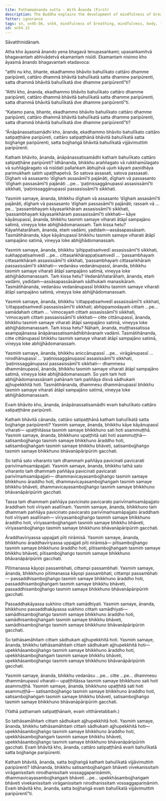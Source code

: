 ```yaml
---
tite: Paṭhamaānanda sutta - With Ānanda (First)
description: The Buddha explains the development of mindfulness of breathing and its benefits in fulfilling the four establishments of mindfulness, the seven factors of awakening, and clear knowing and release.
fetter: ignorance
tags: sn, sn45-56, sn54, mindfulness of breathing, mindfulness, body, feelings, mind, mental qualities, seven factors of awakening, wisdom, liberation
id: sn54.13
---
```


Sāvatthinidānaṁ.

Atha kho āyasmā ānando yena bhagavā tenupasaṅkami; upasaṅkamitvā bhagavantaṁ abhivādetvā ekamantaṁ nisīdi. Ekamantaṁ nisinno kho āyasmā ānando bhagavantaṁ etadavoca:

“atthi nu kho, bhante, ekadhammo bhāvito bahulīkato cattāro dhamme paripūreti, cattāro dhammā bhāvitā bahulīkatā satta dhamme paripūrenti, satta dhammā bhāvitā bahulīkatā dve dhamme paripūrentī”ti?

“Atthi kho, ānanda, ekadhammo bhāvito bahulīkato cattāro dhamme paripūreti, cattāro dhammā bhāvitā bahulīkatā satta dhamme paripūrenti, satta dhammā bhāvitā bahulīkatā dve dhamme paripūrentī”ti.

“Katamo pana, bhante, ekadhammo bhāvito bahulīkato cattāro dhamme paripūreti, cattāro dhammā bhāvitā bahulīkatā satta dhamme paripūrenti, satta dhammā bhāvitā bahulīkatā dve dhamme paripūrentī”ti?

“Ānāpānassatisamādhi kho, ānanda, ekadhammo bhāvito bahulīkato cattāro satipaṭṭhāne paripūreti, cattāro satipaṭṭhānā bhāvitā bahulīkatā satta bojjhaṅge paripūrenti, satta bojjhaṅgā bhāvitā bahulīkatā vijjāvimuttiṁ paripūrenti.

Kathaṁ bhāvito, ānanda, ānāpānassatisamādhi kathaṁ bahulīkato cattāro satipaṭṭhāne paripūreti? Idhānanda, bhikkhu araññagato vā rukkhamūlagato vā suññāgāragato vā nisīdati pallaṅkaṁ ābhujitvā ujuṁ kāyaṁ paṇidhāya parimukhaṁ satiṁ upaṭṭhapetvā. So satova assasati, satova passasati. Dīghaṁ vā assasanto ‘dīghaṁ assasāmī’ti pajānāti, dīghaṁ vā passasanto ‘dīghaṁ passasāmī’ti pajānāti …pe… ‘paṭinissaggānupassī assasissāmī’ti sikkhati, ‘paṭinissaggānupassī passasissāmī’ti sikkhati.

Yasmiṁ samaye, ānanda, bhikkhu dīghaṁ vā assasanto ‘dīghaṁ assasāmī’ti pajānāti, dīghaṁ vā passasanto ‘dīghaṁ passasāmī’ti pajānāti; rassaṁ vā …pe… ‘passambhayaṁ kāyasaṅkhāraṁ assasissāmī’ti sikkhati, ‘passambhayaṁ kāyasaṅkhāraṁ passasissāmī’ti sikkhati— kāye kāyānupassī, ānanda, bhikkhu tasmiṁ samaye viharati ātāpī sampajāno satimā, vineyya loke abhijjhādomanassaṁ. Taṁ kissa hetu? Kāyaññatarāhaṁ, ānanda, etaṁ vadāmi, yadidaṁ—assāsapassāsaṁ. Tasmātihānanda, kāye kāyānupassī bhikkhu tasmiṁ samaye viharati ātāpī sampajāno satimā, vineyya loke abhijjhādomanassaṁ.

Yasmiṁ samaye, ānanda, bhikkhu ‘pītippaṭisaṁvedī assasissāmī’ti sikkhati, sukhappaṭisaṁvedī …pe… cittasaṅkhārappaṭisaṁvedī … ‘passambhayaṁ cittasaṅkhāraṁ assasissāmī’ti sikkhati, ‘passambhayaṁ cittasaṅkhāraṁ passasissāmī’ti sikkhati— vedanāsu vedanānupassī, ānanda, bhikkhu tasmiṁ samaye viharati ātāpī sampajāno satimā, vineyya loke abhijjhādomanassaṁ. Taṁ kissa hetu? Vedanāññatarāhaṁ, ānanda, etaṁ vadāmi, yadidaṁ—assāsapassāsānaṁ sādhukaṁ manasikāraṁ. Tasmātihānanda, vedanāsu vedanānupassī bhikkhu tasmiṁ samaye viharati ātāpī sampajāno satimā, vineyya loke abhijjhādomanassaṁ.

Yasmiṁ samaye, ānanda, bhikkhu ‘cittappaṭisaṁvedī assasissāmī’ti sikkhati, ‘cittappaṭisaṁvedī passasissāmī’ti sikkhati; abhippamodayaṁ cittaṁ …pe… samādahaṁ cittaṁ … ‘vimocayaṁ cittaṁ assasissāmī’ti sikkhati, ‘vimocayaṁ cittaṁ passasissāmī’ti sikkhati— citte cittānupassī, ānanda, bhikkhu tasmiṁ samaye viharati ātāpī sampajāno satimā, vineyya loke abhijjhādomanassaṁ. Taṁ kissa hetu? Nāhaṁ, ānanda, muṭṭhassatissa asampajānassa ānāpānassatisamādhibhāvanaṁ vadāmi. Tasmātihānanda, citte cittānupassī bhikkhu tasmiṁ samaye viharati ātāpī sampajāno satimā, vineyya loke abhijjhādomanassaṁ.

Yasmiṁ samaye, ānanda, bhikkhu aniccānupassī …pe… virāgānupassī … nirodhānupassī … ‘paṭinissaggānupassī assasissāmī’ti sikkhati, ‘paṭinissaggānupassī passasissāmī’ti sikkhati— dhammesu dhammānupassī, ānanda, bhikkhu tasmiṁ samaye viharati ātāpī sampajāno satimā, vineyya loke abhijjhādomanassaṁ. So yaṁ taṁ hoti abhijjhādomanassānaṁ pahānaṁ taṁ paññāya disvā sādhukaṁ ajjhupekkhitā hoti. Tasmātihānanda, dhammesu dhammānupassī bhikkhu tasmiṁ samaye viharati ātāpī sampajāno satimā, vineyya loke abhijjhādomanassaṁ.

Evaṁ bhāvito kho, ānanda, ānāpānassatisamādhi evaṁ bahulīkato cattāro satipaṭṭhāne paripūreti.

Kathaṁ bhāvitā cānanda, cattāro satipaṭṭhānā kathaṁ bahulīkatā satta bojjhaṅge paripūrenti? Yasmiṁ samaye, ānanda, bhikkhu kāye kāyānupassī viharati— upaṭṭhitāssa tasmiṁ samaye bhikkhuno sati hoti asammuṭṭhā. Yasmiṁ samaye, ānanda, bhikkhuno upaṭṭhitā sati hoti asammuṭṭhā—satisambojjhaṅgo tasmiṁ samaye bhikkhuno āraddho hoti, satisambojjhaṅgaṁ tasmiṁ samaye bhikkhu bhāveti, satisambojjhaṅgo tasmiṁ samaye bhikkhuno bhāvanāpāripūriṁ gacchati.

So tathā sato viharanto taṁ dhammaṁ paññāya pavicinati pavicarati parivīmaṁsamāpajjati. Yasmiṁ samaye, ānanda, bhikkhu tathā sato viharanto taṁ dhammaṁ paññāya pavicinati pavicarati parivīmaṁsamāpajjati— dhammavicayasambojjhaṅgo tasmiṁ samaye bhikkhuno āraddho hoti, dhammavicayasambojjhaṅgaṁ tasmiṁ samaye bhikkhu bhāveti, dhammavicayasambojjhaṅgo tasmiṁ samaye bhikkhuno bhāvanāpāripūriṁ gacchati.

Tassa taṁ dhammaṁ paññāya pavicinato pavicarato parivīmaṁsamāpajjato āraddhaṁ hoti vīriyaṁ asallīnaṁ. Yasmiṁ samaye, ānanda, bhikkhuno taṁ dhammaṁ paññāya pavicinato pavicarato parivīmaṁsamāpajjato āraddhaṁ hoti vīriyaṁ asallīnaṁ— vīriyasambojjhaṅgo tasmiṁ samaye bhikkhuno āraddho hoti, vīriyasambojjhaṅgaṁ tasmiṁ samaye bhikkhu bhāveti, vīriyasambojjhaṅgo tasmiṁ samaye bhikkhuno bhāvanāpāripūriṁ gacchati.

Āraddhavīriyassa uppajjati pīti nirāmisā. Yasmiṁ samaye, ānanda, bhikkhuno āraddhavīriyassa uppajjati pīti nirāmisā— pītisambojjhaṅgo tasmiṁ samaye bhikkhuno āraddho hoti, pītisambojjhaṅgaṁ tasmiṁ samaye bhikkhu bhāveti, pītisambojjhaṅgo tasmiṁ samaye bhikkhuno bhāvanāpāripūriṁ gacchati.

Pītimanassa kāyopi passambhati, cittampi passambhati. Yasmiṁ samaye, ānanda, bhikkhuno pītimanassa kāyopi passambhati, cittampi passambhati— passaddhisambojjhaṅgo tasmiṁ samaye bhikkhuno āraddho hoti, passaddhisambojjhaṅgaṁ tasmiṁ samaye bhikkhu bhāveti, passaddhisambojjhaṅgo tasmiṁ samaye bhikkhuno bhāvanāpāripūriṁ gacchati.

Passaddhakāyassa sukhino cittaṁ samādhiyati. Yasmiṁ samaye, ānanda, bhikkhuno passaddhakāyassa sukhino cittaṁ samādhiyati— samādhisambojjhaṅgo tasmiṁ samaye bhikkhuno āraddho hoti, samādhisambojjhaṅgaṁ tasmiṁ samaye bhikkhu bhāveti, samādhisambojjhaṅgo tasmiṁ samaye bhikkhuno bhāvanāpāripūriṁ gacchati.

So tathāsamāhitaṁ cittaṁ sādhukaṁ ajjhupekkhitā hoti. Yasmiṁ samaye, ānanda, bhikkhu tathāsamāhitaṁ cittaṁ sādhukaṁ ajjhupekkhitā hoti— upekkhāsambojjhaṅgo tasmiṁ samaye bhikkhuno āraddho hoti, upekkhāsambojjhaṅgaṁ tasmiṁ samaye bhikkhu bhāveti, upekkhāsambojjhaṅgo tasmiṁ samaye bhikkhuno bhāvanāpāripūriṁ gacchati.

Yasmiṁ samaye, ānanda, bhikkhu vedanāsu …pe… citte …pe… dhammesu dhammānupassī viharati— upaṭṭhitāssa tasmiṁ samaye bhikkhuno sati hoti asammuṭṭhā. Yasmiṁ samaye, ānanda, bhikkhuno upaṭṭhitā sati hoti asammuṭṭhā— satisambojjhaṅgo tasmiṁ samaye bhikkhuno āraddho hoti, satisambojjhaṅgaṁ tasmiṁ samaye bhikkhu bhāveti, satisambojjhaṅgo tasmiṁ samaye bhikkhuno bhāvanāpāripūriṁ gacchati.

(Yathā paṭhamaṁ satipaṭṭhānaṁ, evaṁ vitthāretabbaṁ.)

So tathāsamāhitaṁ cittaṁ sādhukaṁ ajjhupekkhitā hoti. Yasmiṁ samaye, ānanda, bhikkhu tathāsamāhitaṁ cittaṁ sādhukaṁ ajjhupekkhitā hoti— upekkhāsambojjhaṅgo tasmiṁ samaye bhikkhuno āraddho hoti, upekkhāsambojjhaṅgaṁ tasmiṁ samaye bhikkhu bhāveti, upekkhāsambojjhaṅgo tasmiṁ samaye bhikkhuno bhāvanāpāripūriṁ gacchati. Evaṁ bhāvitā kho, ānanda, cattāro satipaṭṭhānā evaṁ bahulīkatā satta bojjhaṅge paripūrenti.

Kathaṁ bhāvitā, ānanda, satta bojjhaṅgā kathaṁ bahulīkatā vijjāvimuttiṁ paripūrenti? Idhānanda, bhikkhu satisambojjhaṅgaṁ bhāveti vivekanissitaṁ virāganissitaṁ nirodhanissitaṁ vossaggapariṇāmiṁ, dhammavicayasambojjhaṅgaṁ bhāveti …pe… upekkhāsambojjhaṅgaṁ bhāveti vivekanissitaṁ virāganissitaṁ nirodhanissitaṁ vossaggapariṇāmiṁ. Evaṁ bhāvitā kho, ānanda, satta bojjhaṅgā evaṁ bahulīkatā vijjāvimuttiṁ paripūrentī”ti.
